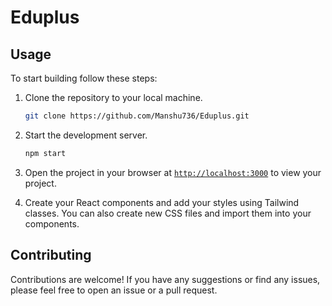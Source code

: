 # Eduplus 

## Usage

To start building follow these steps:

1. Clone the repository to your local machine.
    ```sh
    git clone https://github.com/Manshu736/Eduplus.git
    ```


1. Start the development server.
    ```sh
    npm start
    ```
1. Open the project in your browser at [`http://localhost:3000`](http://localhost:3000) to view your project.
1. Create your React components and add your styles using Tailwind classes. You can also create new CSS files and import them into your components.


## Contributing

Contributions are welcome! If you have any suggestions or find any issues, please feel free to open an issue or a pull request.
